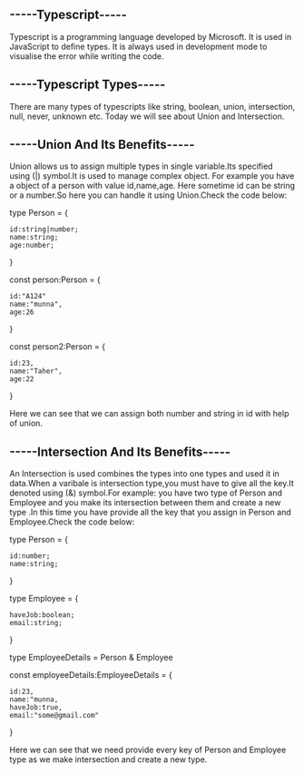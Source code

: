 ## -----Typescript-----
Typescript is a programming language developed by Microsoft. It is used in JavaScript to define types. It is always used in development mode to visualise the error while writing the code.

## -----Typescript Types-----
There are many types of typescripts like string, boolean, union, intersection, null, never, unknown etc. Today we will see about Union and Intersection.

## -----Union And Its Benefits-----

Union allows us to assign multiple types in single variable.Its specified using (|) symbol.It is used to manage complex object.
For example you have a object of a person with value id,name,age.
Here sometime id can be string or a number.So here you can handle it using Union.Check the code below:

type Person = {

    id:string|number;
    name:string;
    age:number;

}

const person:Person = {

    id:"A124"
    name:"munna",
    age:26
}

const person2:Person = {

    id:23,
    name:"Taher",
    age:22
}

Here we can see that we can assign both number and string in id with help of union.


## -----Intersection And Its Benefits-----

An Intersection is used combines the types into one types and used it in data.When a varibale is intersection type,you must have to give all the key.It denoted using (&) symbol.For example: you have two type of Person and Employee and you make its intersection between them and create a new type .In this time you have provide all the key that you assign in Person and Employee.Check the code below:

type Person = {

    id:number;
    name:string;

}

type Employee = {

    haveJob:boolean;
    email:string;

}

type EmployeeDetails = Person & Employee


const employeeDetails:EmployeeDetails = {

    id:23,
    name:"munna,
    haveJob:true,
    email:"some@gmail.com"

}

Here we can see that we need provide every key of Person and Employee type as we make intersection and create a new type.
